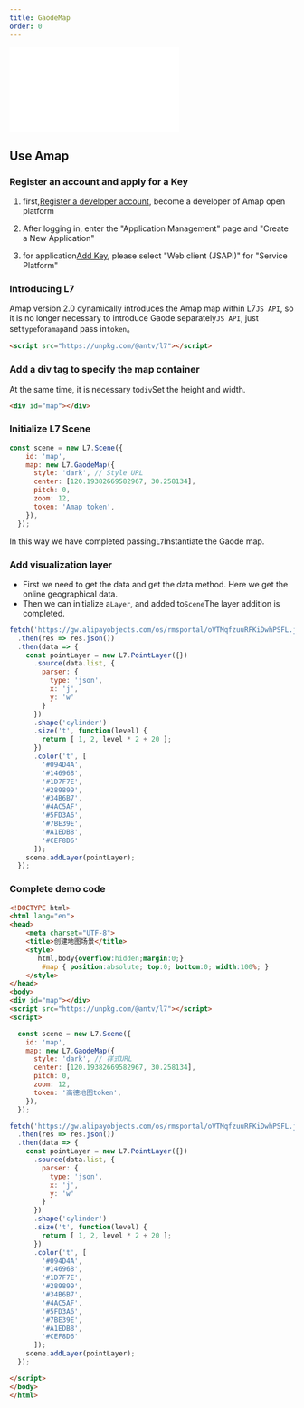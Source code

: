 ```yaml
---
title: GaodeMap
order: 0
---
```


<embed src="@/docs/api/common/style.md"></embed>

## Use Amap

### Register an account and apply for a Key

1. first,[Register a developer account](https://lbs.amap.com/dev/id/choose), become a developer of Amap open platform

2. After logging in, enter the "Application Management" page and "Create a New Application"

3. for application[Add Key](https://lbs.amap.com/dev/key/app), please select "Web client (JSAPI)" for "Service Platform"

### Introducing L7

Amap version 2.0 dynamically introduces the Amap map within L7`JS API`, so it is no longer necessary to introduce Gaode separately`JS API`, just set`type`for`amap`and pass in`token`。

```html
<script src="https://unpkg.com/@antv/l7"></script>
```

### Add a div tag to specify the map container

At the same time, it is necessary to`div`Set the height and width.

```html
<div id="map"></div>
```

### Initialize L7 Scene

```javascript
const scene = new L7.Scene({
    id: 'map',
    map: new L7.GaodeMap({
      style: 'dark', // Style URL
      center: [120.19382669582967, 30.258134],
      pitch: 0,
      zoom: 12,
      token: 'Amap token',
    }),
  });
```

In this way we have completed passing`L7`Instantiate the Gaode map.

### Add visualization layer

* First we need to get the data and get the data method. Here we get the online geographical data.
* Then we can initialize a`Layer`, and added to`Scene`The layer addition is completed.

```javascript
fetch('https://gw.alipayobjects.com/os/rmsportal/oVTMqfzuuRFKiDwhPSFL.json')
  .then(res => res.json())
  .then(data => {
    const pointLayer = new L7.PointLayer({})
      .source(data.list, {
        parser: {
          type: 'json',
          x: 'j',
          y: 'w'
        }
      })
      .shape('cylinder')
      .size('t', function(level) {
        return [ 1, 2, level * 2 + 20 ];
      })
      .color('t', [
        '#094D4A',
        '#146968',
        '#1D7F7E',
        '#289899',
        '#34B6B7',
        '#4AC5AF',
        '#5FD3A6',
        '#7BE39E',
        '#A1EDB8',
        '#CEF8D6'
      ]);
    scene.addLayer(pointLayer);
  });
```

### Complete demo code

```html
<!DOCTYPE html>
<html lang="en">
<head>
    <meta charset="UTF-8">
    <title>创建地图场景</title>
    <style>
       html,body{overflow:hidden;margin:0;}
    	#map { position:absolute; top:0; bottom:0; width:100%; }
    </style>
</head>
<body>
<div id="map"></div>
<script src="https://unpkg.com/@antv/l7"></script>
<script>

  const scene = new L7.Scene({
    id: 'map',
    map: new L7.GaodeMap({
      style: 'dark', // 样式URL
      center: [120.19382669582967, 30.258134],
      pitch: 0,
      zoom: 12,
      token: '高德地图token',
    }),
  });

fetch('https://gw.alipayobjects.com/os/rmsportal/oVTMqfzuuRFKiDwhPSFL.json')
  .then(res => res.json())
  .then(data => {
    const pointLayer = new L7.PointLayer({})
      .source(data.list, {
        parser: {
          type: 'json',
          x: 'j',
          y: 'w'
        }
      })
      .shape('cylinder')
      .size('t', function(level) {
        return [ 1, 2, level * 2 + 20 ];
      })
      .color('t', [
        '#094D4A',
        '#146968',
        '#1D7F7E',
        '#289899',
        '#34B6B7',
        '#4AC5AF',
        '#5FD3A6',
        '#7BE39E',
        '#A1EDB8',
        '#CEF8D6'
      ]);
    scene.addLayer(pointLayer);
  });

</script>
</body>
</html>
```
